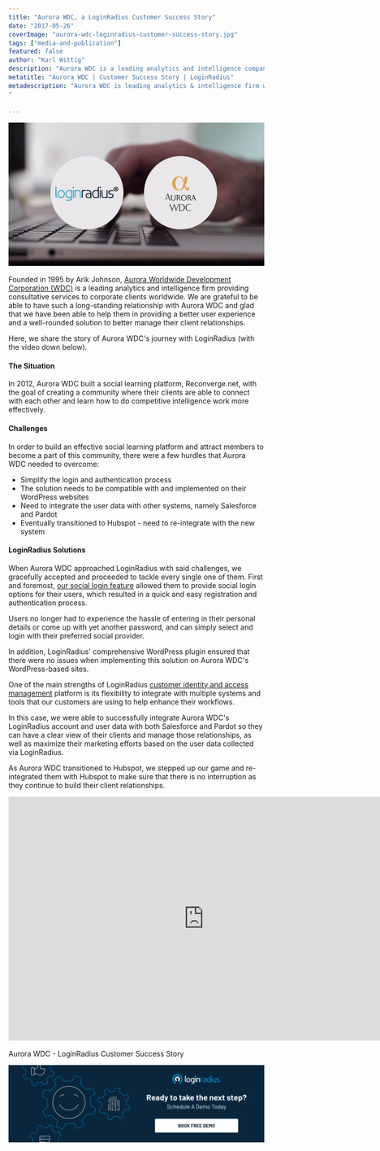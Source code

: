 ```yaml
---
title: "Aurora WDC, a LoginRadius Customer Success Story"
date: "2017-05-26"
coverImage: "aurora-wdc-loginradius-customer-success-story.jpg"
tags: ["media-and-publication"]
featured: false 
author: "Karl Wittig"
description: "Aurora WDC is a leading analytics and intelligence company that has been able, with the aid of LoginRadius, to provide its members with an improved user experience and to better manage their customer relationships."
metatitle: "Aurora WDC | Customer Success Story | LoginRadius"
metadescription: "Aurora WDC is leading analytics & intelligence firm who, with the help of LoginRadius, able to provide an improved user experience for their members
"

---
```


![](LR-Aurora-WDC.jpg)

Founded in 1995 by Arik Johnson, [Aurora Worldwide Development Corporation (WDC)](https://aurorawdc.com/) is a leading analytics and intelligence firm providing consultative services to corporate clients worldwide. We are grateful to be able to have such a long-standing relationship with Aurora WDC and glad that we have been able to help them in providing a better user experience and a well-rounded solution to better manage their client relationships.

Here, we share the story of Aurora WDC's journey with LoginRadius (with the video down below).

#### **The Situation**

In 2012, Aurora WDC built a social learning platform, Reconverge.net, with the goal of creating a community where their clients are able to connect with each other and learn how to do competitive intelligence work more effectively.

#### **Challenges**

In order to build an effective social learning platform and attract members to become a part of this community, there were a few hurdles that Aurora WDC needed to overcome:

- Simplify the login and authentication process
- The solution needs to be compatible with and implemented on their WordPress websites
- Need to integrate the user data with other systems, namely Salesforce and Pardot
- Eventually transitioned to Hubspot - need to re-integrate with the new system

#### **LoginRadius Solutions**

When Aurora WDC approached LoginRadius with said challenges, we gracefully accepted and proceeded to tackle every single one of them. First and foremost, [our social login feature](https://www.loginradius.com/social-login/) allowed them to provide social login options for their users, which resulted in a quick and easy registration and authentication process.

Users no longer had to experience the hassle of entering in their personal details or come up with yet another password, and can simply select and login with their preferred social provider.

In addition, LoginRadius' comprehensive WordPress plugin ensured that there were no issues when implementing this solution on Aurora WDC's WordPress-based sites.

One of the main strengths of LoginRadius [customer identity and access management](https://www.loginradius.com/blog/2019/06/customer-identity-and-access-management/) platform is its flexibility to integrate with multiple systems and tools that our customers are using to help enhance their workflows.

In this case, we were able to successfully integrate Aurora WDC's LoginRadius account and user data with both Salesforce and Pardot so they can have a clear view of their clients and manage those relationships, as well as maximize their marketing efforts based on the user data collected via LoginRadius.

As Aurora WDC transitioned to Hubspot, we stepped up our game and re-integrated them with Hubspot to make sure that there is no interruption as they continue to build their client relationships.

<iframe width="770" height="480" src="https://www.youtube.com/embed/4AIlzL5QRqo" frameborder="0" allow="accelerometer; autoplay; clipboard-write; encrypted-media; gyroscope; picture-in-picture" allowfullscreen></iframe>

Aurora WDC - LoginRadius Customer Success Story

[![book-free-demo-loginradius](../../assets/book-a-demo-loginradius.png)](https://www.loginradius.com/book-a-demo/)
